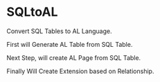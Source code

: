 # SQLtoAL
Convert SQL Tables to AL Language.

First will Generate AL Table from SQL Table.

Next Step, will create AL Page from SQL Table.

Finally Will Create Extension based on Relationship.
